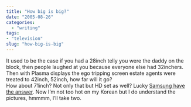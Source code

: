 ```yaml
---
title: "How big is big?"
date: "2005-08-26"
categories: 
  - "writing"
tags:
- "television"
slug: "how-big-is-big"
---
```


It used to be the case if you had a 28inch telly you were the daddy on the block, then people laughed at you because everyone else had 32inchers. Then with Plasma displays the ego tripping screen estate agents were treated to 42inch, 52inch, how far will it go?  
How about 71inch? Not only that but HD set as well? Lucky [Samsung have the answer][1]. Now I’m not too hot on my Korean but I do understand the pictures, hmmmm, I’ll take two.

[1]:	https://www.aving.co.kr/newproduct/default.asp?p1=newproduct&mode=read&page_table_id=&table_id=English&num=19&brd_name=&brand_num_list=&gotopage=1&other_table=